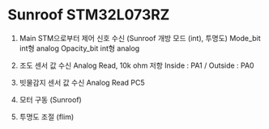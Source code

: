 # Sunroof STM32L073RZ

1. Main STM으로부터 제어 신호 수신 (Sunroof 개방 모드 (int), 투명도)
    Mode_bit int형 analog
    Opacity_bit int형 analog

2. 조도 센서 값 수신
    Analog Read, 10k ohm 저항
    Inside : PA1 / Outside : PA0

3. 빗물감지 센서 값 수신
    Analog Read
    PC5

4. 모터 구동 (Sunroof)

5. 투명도 조절 (flim)